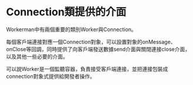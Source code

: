# Connection類提供的介面

Workerman中有兩個重要的類別Worker與Connection。

每個客戶端連接對應一個Connection對象，可以設置對象的onMessage、onClose等回調，同時提供了向客戶端發送數據send介面與關閉連接close介面，以及其他一些必要的介面。

可以說Worker是一個監聽容器，負責接受客戶端連接，並把連接包裝成connection對象式提供給開發者操作。
